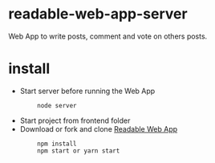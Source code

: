 # readable-web-app-server
Web App to write posts, comment and vote on others posts.

# install
- Start server before running the Web App
```
        node server
```
- Start project from frontend folder
- Download or fork and clone [Readable Web App](https://github.com/anto004/readable-react-web-app)
```
        npm install
        npm start or yarn start
```